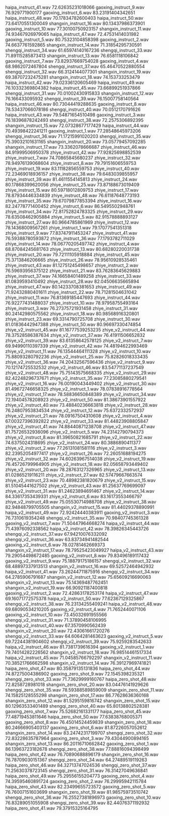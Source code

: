haipa_instruct_41.wav 72.62635231018066
gaoxing_instruct_9.wav 76.929771900177
gaoxing_instruct_6.wav 83.23191404342651
haipa_instruct_48.wav 70.17834782600403
haipa_instruct_50.wav 73.64170551300049
shangxin_instruct_16.wav 80.13437986373901
gaoxing_instruct_10.wav 77.30100750923157
shangxin_instruct_11.wav 74.93467926979065
haipa_instruct_47.wav 72.47531414031982
gaoxing_instruct_5.wav 80.75323104858398
gaoxing_instruct_2.wav 74.6637761592865
shangxin_instruct_14.wav 71.31854295730591
shengqi_instruct_34.wav 61.65974140167236
shengqi_instruct_33.wav 71.89115285873413
shangxin_instruct_13.wav 76.6581118106842
gaoxing_instruct_7.wav 73.82937669754028
gaoxing_instruct_4.wav 68.9862072467804
shengqi_instruct_37.wav 65.46470522880554
shengqi_instruct_32.wav 66.3124144077301
shangxin_instruct_19.wav 69.38707232475281
shangxin_instruct_18.wav 74.153733253479
haipa_instruct_42.wav 79.02336120605469
haipa_instruct_49.wav 76.10332369804382
haipa_instruct_45.wav 73.66899251937866
shengqi_instruct_31.wav 70.01002430915833
shangxin_instruct_12.wav 76.166433095932
shengqi_instruct_39.wav 76.15007758140564
haipa_instruct_46.wav 80.73044419288635
gaoxing_instruct_8.wav 78.53437066078186
shengqi_instruct_40.wav 70.0512170791626
haipa_instruct_43.wav 79.54871654510498
gaoxing_instruct_3.wav 76.18396878242493
shengqi_instruct_38.wav 72.2575306892395
shangxin_instruct_15.wav 72.07328677177429
haipa_instruct_44.wav 70.49398422241211
gaoxing_instruct_1.wav 77.28548645973206
shengqi_instruct_36.wav 71.17215991020203
shengqi_instruct_35.wav 75.39032101631165
shangxin_instruct_20.wav 73.05779457092285
shangxin_instruct_17.wav 73.3362078666687
zhiye_instruct_46.wav 84.91999506950378
zhiye_instruct_42.wav 77.92825698852539
zhiye_instruct_7.wav 74.70865845680237
zhiye_instruct_32.wav 78.94976139068604
zhiye_instruct_8.wav 79.79151606559753
zhiye_instruct_19.wav 83.11182856559753
zhiye_instruct_40.wav 72.23469018936157
zhiye_instruct_38.wav 79.6483039855957
zhiye_instruct_39.wav 81.4611554145813
zhiye_instruct_24.wav 80.17868399620056
zhiye_instruct_25.wav 73.87188673019409
zhiye_instruct_15.wav 80.59718012809753
zhiye_instruct_17.wav 78.87934446334839
zhiye_instruct_48.wav 76.61187648773193
zhiye_instruct_35.wav 79.67079877853394
zhiye_instruct_16.wav 82.24778771400452
zhiye_instruct_6.wav 86.5495502948761
zhiye_instruct_34.wav 72.81752824783325
zhiye_instruct_29.wav 78.63508462905884
zhiye_instruct_5.wav 82.91578888893127
zhiye_instruct_27.wav 80.9664785861969
zhiye_instruct_12.wav 78.14368009567261
zhiye_instruct_1.wav 79.17077541351318
zhiye_instruct_9.wav 77.83747911453247
zhiye_instruct_41.wav 76.59388780593872
zhiye_instruct_36.wav 77.1793782711029
zhiye_instruct_14.wav 78.06770205497742
zhiye_instruct_4.wav 68.87084245681763
zhiye_instruct_13.wav 80.68280220031738
zhiye_instruct_20.wav 79.72111105918884
zhiye_instruct_45.wav 75.3713846206665
zhiye_instruct_26.wav 78.95610928535461
zhiye_instruct_43.wav 81.12751245498657
zhiye_instruct_2.wav 76.59693956375122
zhiye_instruct_21.wav 83.76283645629883
zhiye_instruct_37.wav 74.16658401489258
zhiye_instruct_33.wav 81.0839593410492
zhiye_instruct_28.wav 82.04506635665894
zhiye_instruct_47.wav 80.14233708381653
zhiye_instruct_49.wav 71.92432880401611
zhiye_instruct_22.wav 78.71281504631042
zhiye_instruct_11.wav 76.81369185447693
zhiye_instruct_44.wav 76.92277431488037
zhiye_instruct_10.wav 78.97958755493164
zhiye_instruct_3.wav 76.27375721931458
zhiye_instruct_31.wav 80.24142980575562
zhiye_instruct_18.wav 80.98568916320801
zhiye_instruct_23.wav 69.3314790725708
zhiye_instruct_30.wav 81.01836442947388
zhiye_instruct_50.wav 80.96697330474854
zhiye_v2_instruct_45.wav 81.16777539253235
zhiye_v2_instruct_44.wav 78.37528586387634
zhiye_v2_instruct_37.wav 76.41911506652832
zhiye_v2_instruct_39.wav 83.61358642578125
zhiye_v2_instruct_7.wav 69.94990110397339
zhiye_v2_instruct_42.wav 74.48194622993469
zhiye_v2_instruct_11.wav 76.13544464111328
zhiye_v2_instruct_10.wav 75.88093280792236
zhiye_v2_instruct_25.wav 75.82826018333435
zhiye_v2_instruct_36.wav 74.20432567596436
zhiye_v2_instruct_9.wav 70.12174725532532
zhiye_v2_instruct_46.wav 83.54771137237549
zhiye_v2_instruct_48.wav 75.75143575668335
zhiye_v2_instruct_29.wav 82.42248296737671
zhiye_v2_instruct_35.wav 77.23085880279541
zhiye_v2_instruct_16.wav 76.00190043449402
zhiye_v2_instruct_30.wav 81.49672746658325
zhiye_v2_instruct_1.wav 78.07838916778564
zhiye_v2_instruct_17.wav 78.58836650848389
zhiye_v2_instruct_34.wav 72.19404578208923
zhiye_v2_instruct_50.wav 81.38673901557922
zhiye_v2_instruct_40.wav 73.48840236663818
zhiye_v2_instruct_28.wav 76.24807953834534
zhiye_v2_instruct_12.wav 75.6372332572937
zhiye_v2_instruct_21.wav 78.09167504310608
zhiye_v2_instruct_4.wav 67.00327396392822
zhiye_v2_instruct_33.wav 81.44823908805847
zhiye_v2_instruct_41.wav 74.88440871238708
zhiye_v2_instruct_47.wav 81.75726532936096
zhiye_v2_instruct_5.wav 74.23142790794373
zhiye_v2_instruct_8.wav 81.39650821685791
zhiye_v2_instruct_22.wav 74.6375024318695
zhiye_v2_instruct_24.wav 80.3886890411377
zhiye_v2_instruct_2.wav 77.26131081581116
zhiye_v2_instruct_3.wav 82.23952054977417
zhiye_v2_instruct_26.wav 72.26051688194275
zhiye_v2_instruct_32.wav 74.60263967514038
zhiye_v2_instruct_19.wav 76.45726799964905
zhiye_v2_instruct_18.wav 82.05658793449402
zhiye_v2_instruct_20.wav 78.28763127326965
zhiye_v2_instruct_13.wav 81.02865219116211
zhiye_v2_instruct_27.wav 82.57479667663574
zhiye_v2_instruct_23.wav 70.48982381820679
zhiye_v2_instruct_15.wav 81.51045441627502
zhiye_v2_instruct_43.wav 81.25637769699097
zhiye_v2_instruct_31.wav 81.24623894691467
zhiye_v2_instruct_14.wav 84.33617353439331
zhiye_v2_instruct_6.wav 83.16173553466797
zhiye_v2_instruct_49.wav 75.05530714988708
zhiye_v2_instruct_38.wav 82.94848799705505
shangxin_v2_instruct_15.wav 81.44029378890991
haipa_v2_instruct_49.wav 72.92424440383911
gaoxing_v2_instruct_3.wav 76.7310619354248
shengqi_v2_instruct_35.wav 70.98407745361328
gaoxing_v2_instruct_7.wav 71.50447964668274
haipa_v2_instruct_44.wav 71.43976092338562
haipa_v2_instruct_42.wav 78.39826345443726
shengqi_v2_instruct_37.wav 67.94210076332092
shengqi_v2_instruct_36.wav 63.83734941482544
gaoxing_v2_instruct_6.wav 78.02781462669373
shangxin_v2_instruct_17.wav 78.79525423049927
haipa_v2_instruct_43.wav 79.29054498672485
gaoxing_v2_instruct_8.wav 79.83496189117432
gaoxing_v2_instruct_9.wav 75.18879175186157
shengqi_v2_instruct_32.wav 68.48897337913513
shangxin_v2_instruct_16.wav 69.52572464942932
haipa_v2_instruct_41.wav 73.26244711875916
shengqi_v2_instruct_34.wav 64.2785906791687
shangxin_v2_instruct_12.wav 75.65609216690063
shangxin_v2_instruct_13.wav 75.14369487762451
shangxin_v2_instruct_19.wav 66.90921187400818
gaoxing_v2_instruct_2.wav 72.42863178253174
haipa_v2_instruct_47.wav 69.16071772575378
haipa_v2_instruct_50.wav 77.62367129325867
shengqi_v2_instruct_38.wav 76.23134255409241
haipa_v2_instruct_48.wav 69.68090534210205
gaoxing_v2_instruct_4.wav 71.7652440071106
gaoxing_v2_instruct_10.wav 73.45032691955566
shengqi_v2_instruct_31.wav 71.37890458106995
shengqi_v2_instruct_40.wav 67.3570990562439
shangxin_v2_instruct_20.wav 72.43061661720276
shengqi_v2_instruct_33.wav 64.6064281463623
gaoxing_v2_instruct_5.wav 69.72244381904602
shengqi_v2_instruct_39.wav 75.9259283542633
haipa_v2_instruct_46.wav 81.7381739616394
gaoxing_v2_instruct_1.wav 79.74014282226562
shangxin_v2_instruct_18.wav 76.98514461517334
haipa_v2_instruct_45.wav 71.04585766792297
shangxin_v2_instruct_11.wav 70.38521766662598
shangxin_v2_instruct_14.wav 76.39127969741821
haipa_zero_shot_47.wav 80.35879135131836
haipa_zero_shot_44.wav 74.87275004386902
gaoxing_zero_shot_9.wav 72.1545398235321
shengqi_zero_shot_33.wav 71.73629999160767
haipa_zero_shot_48.wav 72.8258728981018
shangxin_zero_shot_20.wav 83.04476141929626
shengqi_zero_shot_35.wav 78.59388589859009
shangxin_zero_shot_11.wav 74.15825128555298
shangxin_zero_shot_17.wav 86.77628636360168
shangxin_zero_shot_12.wav 81.5295159816742
shangxin_zero_shot_15.wav 80.12963533401489
shengqi_zero_shot_40.wav 65.80138802528381
gaoxing_zero_shot_7.wav 75.52682161331177
haipa_zero_shot_45.wav 77.48719453811646
haipa_zero_shot_50.wav 77.63838768005371
gaoxing_zero_shot_8.wav 76.45014524459839
shangxin_zero_shot_18.wav 80.24666905403137
gaoxing_zero_shot_6.wav 81.87226057052612
shangxin_zero_shot_14.wav 83.24742317199707
shengqi_zero_shot_32.wav 72.83228635787964
gaoxing_zero_shot_3.wav 79.43044900894165
shangxin_zero_shot_13.wav 86.20116710662842
gaoxing_zero_shot_1.wav 86.13963723182678
shengqi_zero_shot_38.wav 77.88816094398499
haipa_zero_shot_42.wav 76.70890688896179
shangxin_zero_shot_16.wav 76.78709030151367
shengqi_zero_shot_34.wav 64.27489519119263
haipa_zero_shot_46.wav 84.32713747024536
shengqi_zero_shot_37.wav 71.25630378723145
shengqi_zero_shot_31.wav 76.31427049636841
haipa_zero_shot_49.wav 75.29556155204773
gaoxing_zero_shot_4.wav 74.39595460891724
gaoxing_zero_shot_2.wav 76.29995942115784
haipa_zero_shot_43.wav 82.23499655723572
gaoxing_zero_shot_5.wav 76.76007151603699
shangxin_zero_shot_19.wav 81.98575973510742
shengqi_zero_shot_36.wav 76.25527381896973
gaoxing_zero_shot_10.wav 76.83289051055908
shengqi_zero_shot_39.wav 82.44076371192932
haipa_zero_shot_41.wav 79.37915325164795